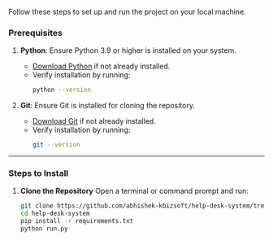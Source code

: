 Follow these steps to set up and run the project on your local machine.

### Prerequisites
1. **Python**: Ensure Python 3.9 or higher is installed on your system.  
   - [Download Python](https://www.python.org/downloads/) if not already installed.  
   - Verify installation by running:
     ```bash
     python --version
     ```

2. **Git**: Ensure Git is installed for cloning the repository.  
   - [Download Git](https://git-scm.com/downloads) if not already installed.  
   - Verify installation by running:
     ```bash
     git --version
     ```

---

### Steps to Install

1. **Clone the Repository**
   Open a terminal or command prompt and run:
   ```bash
   git clone https://github.com/abhishek-kbizsoft/help-desk-system/tree/master
   cd help-desk-system
   pip install -r requirements.txt
   python run.py
